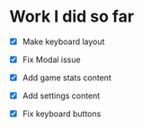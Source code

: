 
# Work I did so far
- [x] Make keyboard layout
- [x] Fix Modal issue
- [x] Add game stats content
- [x] Add settings content
- [x] Fix keyboard buttons

